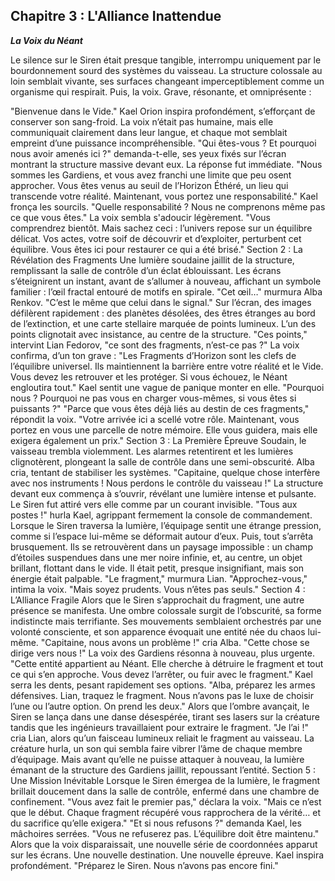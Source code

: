 ## **Chapitre 3 : L'Alliance Inattendue** ## 
_**La Voix du Néant**_

Le silence sur le Siren était presque tangible, interrompu uniquement par le bourdonnement sourd des systèmes du vaisseau. La structure colossale au loin semblait vivante, ses surfaces changeant imperceptiblement comme un organisme qui respirait. Puis, la voix. Grave, résonante, et omniprésente :

"Bienvenue dans le Vide."
Kael Orion inspira profondément, s’efforçant de conserver son sang-froid. La voix n’était pas humaine, mais elle communiquait clairement dans leur langue, et chaque mot semblait empreint d’une puissance incompréhensible.
"Qui êtes-vous ? Et pourquoi nous avoir amenés ici ?" demanda-t-elle, ses yeux fixés sur l’écran montrant la structure massive devant eux.
La réponse fut immédiate.
"Nous sommes les Gardiens, et vous avez franchi une limite que peu osent approcher. Vous êtes venus au seuil de l’Horizon Éthéré, un lieu qui transcende votre réalité. Maintenant, vous portez une responsabilité."
Kael fronça les sourcils.
"Quelle responsabilité ? Nous ne comprenons même pas ce que vous êtes."
La voix sembla s'adoucir légèrement.
"Vous comprendrez bientôt. Mais sachez ceci : l’univers repose sur un équilibre délicat. Vos actes, votre soif de découvrir et d’exploiter, perturbent cet équilibre. Vous êtes ici pour restaurer ce qui a été brisé."
Section 2 : La Révélation des Fragments
Une lumière soudaine jaillit de la structure, remplissant la salle de contrôle d’un éclat éblouissant. Les écrans s’éteignirent un instant, avant de s’allumer à nouveau, affichant un symbole familier : l’œil fractal entouré de motifs en spirale.
"Cet œil…" murmura Alba Renkov. "C’est le même que celui dans le signal."
Sur l’écran, des images défilèrent rapidement : des planètes désolées, des êtres étranges au bord de l’extinction, et une carte stellaire marquée de points lumineux. L’un des points clignotait avec insistance, au centre de la structure.
"Ces points," intervint Lian Fedorov, "ce sont des fragments, n’est-ce pas ?"
La voix confirma, d’un ton grave :
"Les Fragments d’Horizon sont les clefs de l’équilibre universel. Ils maintiennent la barrière entre votre réalité et le Vide. Vous devez les retrouver et les protéger. Si vous échouez, le Néant engloutira tout."
Kael sentit une vague de panique monter en elle.
"Pourquoi nous ? Pourquoi ne pas vous en charger vous-mêmes, si vous êtes si puissants ?"
"Parce que vous êtes déjà liés au destin de ces fragments," répondit la voix. "Votre arrivée ici a scellé votre rôle. Maintenant, vous portez en vous une parcelle de notre mémoire. Elle vous guidera, mais elle exigera également un prix."
Section 3 : La Première Épreuve
Soudain, le vaisseau trembla violemment. Les alarmes retentirent et les lumières clignotèrent, plongeant la salle de contrôle dans une semi-obscurité. Alba cria, tentant de stabiliser les systèmes.
"Capitaine, quelque chose interfère avec nos instruments ! Nous perdons le contrôle du vaisseau !"
La structure devant eux commença à s’ouvrir, révélant une lumière intense et pulsante. Le Siren fut attiré vers elle comme par un courant invisible.
"Tous aux postes !" hurla Kael, agrippant fermement la console de commandement.
Lorsque le Siren traversa la lumière, l’équipage sentit une étrange pression, comme si l’espace lui-même se déformait autour d’eux. Puis, tout s’arrêta brusquement.
Ils se retrouvèrent dans un paysage impossible : un champ d’étoiles suspendues dans une mer noire infinie, et, au centre, un objet brillant, flottant dans le vide. Il était petit, presque insignifiant, mais son énergie était palpable.
"Le fragment," murmura Lian.
"Approchez-vous," intima la voix. "Mais soyez prudents. Vous n’êtes pas seuls."
Section 4 : L’Alliance Fragile
Alors que le Siren s’approchait du fragment, une autre présence se manifesta. Une ombre colossale surgit de l’obscurité, sa forme indistincte mais terrifiante. Ses mouvements semblaient orchestrés par une volonté consciente, et son apparence évoquait une entité née du chaos lui-même.
"Capitaine, nous avons un problème !" cria Alba. "Cette chose se dirige vers nous !"
La voix des Gardiens résonna à nouveau, plus urgente.
"Cette entité appartient au Néant. Elle cherche à détruire le fragment et tout ce qui s’en approche. Vous devez l’arrêter, ou fuir avec le fragment."
Kael serra les dents, pesant rapidement ses options.
"Alba, préparez les armes défensives. Lian, traquez le fragment. Nous n’avons pas le luxe de choisir l’une ou l’autre option. On prend les deux."
Alors que l’ombre avançait, le Siren se lança dans une danse désespérée, tirant ses lasers sur la créature tandis que les ingénieurs travaillaient pour extraire le fragment.
"Je l’ai !" cria Lian, alors qu’un faisceau lumineux reliait le fragment au vaisseau.
La créature hurla, un son qui sembla faire vibrer l’âme de chaque membre d’équipage. Mais avant qu’elle ne puisse attaquer à nouveau, la lumière émanant de la structure des Gardiens jaillit, repoussant l’entité.
Section 5 : Une Mission Inévitable
Lorsque le Siren émergea de la lumière, le fragment brillait doucement dans la salle de contrôle, enfermé dans une chambre de confinement.
"Vous avez fait le premier pas," déclara la voix. "Mais ce n’est que le début. Chaque fragment récupéré vous rapprochera de la vérité… et du sacrifice qu’elle exigera."
"Et si nous refusons ?" demanda Kael, les mâchoires serrées.
"Vous ne refuserez pas. L’équilibre doit être maintenu."
Alors que la voix disparaissait, une nouvelle série de coordonnées apparut sur les écrans. Une nouvelle destination. Une nouvelle épreuve.
Kael inspira profondément.
"Préparez le Siren. Nous n’avons pas encore fini."
